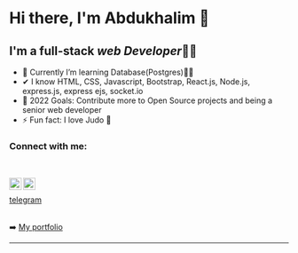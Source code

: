 # Hi there, I'm **Abdukhalim** 👋

## I'm a full-stack *web Developer*👨‍💻

- 🌱 Currently I’m learning Database(Postgres)👨‍🎓
- ✔ I know HTML, CSS, Javascript, Bootstrap, React.js, Node.js, express.js, express ejs, socket.io
- 🥅 2022 Goals: Contribute more to Open Source projects and being a senior web developer
- ⚡ Fun fact: I love Judo 🥋

### Connect with me:

<br />

[<img align="left" alt="codeSTACKr | LinkedIn" width="22px" src="https://cdn.jsdelivr.net/npm/simple-icons@v3/icons/linkedin.svg" />][linkedin]
[<img align="left" alt="codeSTACKr | Instagram" width="22px" src="https://cdn.jsdelivr.net/npm/simple-icons@v3/icons/instagram.svg" />][instagram]
<br />

[telegram](https://t.me/iuterian_99)
<br />
<br />

➡️ [My portfolio](https://abdukhalim-portfolio.herokuapp.com/)

---

[instagram]: https://www.instagram.com/iuterian_99/
[linkedin]: https://www.linkedin.com/in/abduhalim-orziqulov-787219177/
